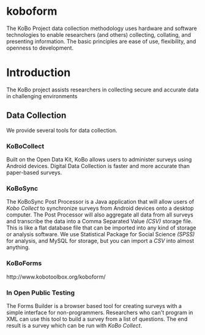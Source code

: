 koboform
========
The KoBo Project data collection methodology uses hardware and software technologies to enable researchers (and others) collecting, collating, and presenting information. The basic principles are ease of use, flexibility, and openness to development.

<h1>Introduction</h1>

The KoBo project assists researchers in collecting secure and accurate data in challenging environments

<h2>Data Collection</h2>

We provide several tools for data collection. 

<h3>KoBoCollect</h3>

Built on the Open Data Kit, KoBo allows users to administer surveys using Android devices. 
Digital Data Collection is faster and more accurate than paper-based surveys. 

<h3>KoBoSync</h3>

The KoBoSync Post Processor is a Java application that will allow users of _Kobo Collect_ to synchronize surveys from Android devices onto a desktop computer. The Post Processor will also aggregate all data from all surveys and transcribe the data into a Comma Separated Value _(CSV)_ storage file. This is like a flat database file that can be imported into any kind of storage or analysis software. We use Statistical Package for Social Science _(SPSS)_ for analysis, and MySQL for storage, but you can import a _CSV_ into almost anything. 

<h3>KoBoForms</h3>
http://www.kobotoolbox.org/koboform/

<h3>In Open Public Testing</h3>

The Forms Builder is a browser based tool for creating surveys with a simple interface for non-programmers. Researchers who can't program in XML can use this tool to build a survey from a list of questions. The end result is a survey which can be run with _KoBo Collect_. 
